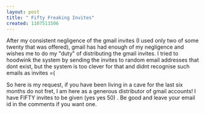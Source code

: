 ```yaml
--- 
layout: post
title: " Fifty Freaking Invites"
created: 1107511506
---
```

After my consistent negligence of the gmail invites (I used only two of some twenty that was offered), gmail has had enough of my negligence and wishes me to do my "duty" of distributing the gmail invites. I tried to hoodwink the system by sending the invites to random email addresses that dont exist, but the system is too clever for that and didnt recognise such emails as invites =( 

So here is my request, if you have been living in a cave for the last six months do not fret, I am here as a generous distributor of gmail accounts! I have FIFTY invites to be given (yes yes 50) . Be good and leave your email id in the comments if you want one.
